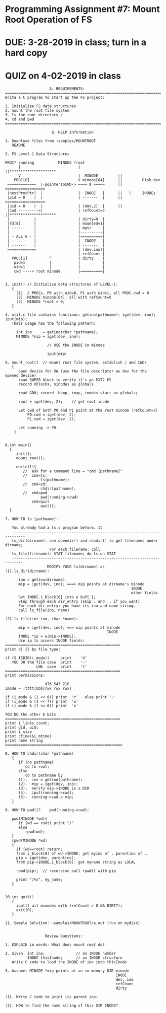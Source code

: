 Programming Assignment \#7: Mount Root Operation of FS
======================================================

DUE: 3-28-2019 in class; turn in a hard copy
============================================

QUIZ on 4-02-2019 in class
==========================

                        A. REQUIREMENTS: 
    =======================================================================
    Write a C program to start up the FS project:

    1. Initialize FS data structures
    2. mount the root file system
    3. ls the root directory /
    4. cd and pwd
    =======================================================================

                         B. HELP information

    1. Download files from ~samples/MOUNTROOT
       README

    2. FS Level-1 Data Structures

    PROC* running           MINODE *root                          
          |                          |                 ||*********************
          V                          |  MINODE         || 
        PROC[0]                      V minode[64]      ||         Disk dev
     =============  |-pointerToCWD-> ==== 0 =====      ||   ==================
     |nextProcPtr|  |                |  INODE   |      ||   |     INODEs   
     |pid = 0    |  |                | -------  |      ||   ================== 
     |uid = 0    |  |                | (dev,2)  |      || 
     |cwd --------->|                | refCount=3      ||*********************
     |           |                   | dirty=0  |
     |fd[8]      |                   | mounted=1|         
     | ------    |                   | mptr     |
     |           |                   |----------| 
     | - ALL 0 - |                   |==========|         
     | ------    |                   |  INODE   |          
     | ------    |                   | -------  |   
     =============                   | (dev,ino)|   
                                     | refCount |  
       PROC[1]          ^            | dirty    |   
        pid=1           |            |          |
        uid=1           |            |          |
        cwd ----> root minode        |==========|  


    3. init() // Initialize data structures of LEVEL-1:
       {
         (1). 2 PROCs, P0 with uid=0, P1 with uid=1, all PROC.cwd = 0
         (2). MINODE minode[64]; all with refCount=0
         (3). MINODE *root = 0;
       }

    4. util.c file contains functions: getino(pathname); iget(dev, ino); iput(mip);
       Their usage has the following pattern:

         int ino     = getino(char *pathname);  
         MINODE *mip = iget(dev, ino);

                       // USE the INODE in minode

                       iput(mip)

    5. mount_root()  // mount root file system, establish / and CWDs
       {
          open device for RW (use the file descriptor as dev for the opened device)
          read SUPER block to verify it's an EXT2 FS
          record nblocks, ninodes as globals

          read GD0; record  bamp, imap, inodes_start as globals;
          
          root = iget(dev, 2);    // get root inode 
       
          Let cwd of both P0 and P1 point at the root minode (refCount=3)
              P0.cwd = iget(dev, 2); 
              P1.cwd = iget(dev, 2);

          Let running -> P0.
        }


    6.int main()
      {
         init();
         mount_root();

         while(1){
            //  ask for a command line = "cmd [pathname]"
            //  cmd=ls:
                    ls(pathname);
            //  cmd=cd:
                    chdir(pathname);
            //  cmd=pwd
                    pwd(running->cwd)
                cmd=quit
                    quit();
      }       

    7. HOW TO ls [pathname]:

       You already had a ls.c program before. It
       ----------------------------------------------------------------------------
       ls_dir(dirname): use opendir() and readir() to get filenames under dirname;
                        For each filename: call 
       ls_file(filename): STAT filename; do ls on STAT
       ---------------------------------------------------------------------------
                       MODIFY YOUR ls(dirname) as
    (1).ls_dir(dirname):
          
          ino = getino(dirname);
          mip = iget(dev, ino); ===> mip points at dirname's minode
                                                             INODE  
                                                             other fields
          Get INODE.i_block[0] into a buf[ ];
          Step through each dir_entry (skip . and .. if you want)
          For each dir_entry: you have its ino and name string.
          call ls_file(ino, name)

    (2).ls_file(int ino, char *name):

          mip = iget(dev, ino); ==> mip points at minode
                                                  INODE
          INODE *ip = &(mip->INODE);
          Use ip to access INODE fields:
    ====================================================
    print d|-|l by file type:

    if (S_ISDIR(i_mode))     print    'd'
       YOU DO the file case  print    '-' 
                  LNK  case  print    'l'
    ====================================================
    print permissions:

                      876 543 210
    imode = |tttt|bbb|rwx rwx rwx|

    if (i_mode & (1 << 8)) print  'r'   else print '-'
    if (i_mode & (1 << 7)) print  'w'
    if (i_mode & (1 << 6)) print  'x'

    YOU DO the other 6 bits
    ====================================================
    print i_links_count;
    print gid, uid;
    print i_size
    print ctime(&i_mtime)
    print name string
    =====================================================

    8. HOW TO chdir(char *pathname)
       {
          if (no pathname)
             cd to root;
          else
             cd to pathname by
          (1).  ino = getino(pathname);
          (2).  mip = iget(dev, ino);
          (3).  verify mip->INODE is a DIR
          (4).  iput(running->cwd);
          (5).  running->cwd = mip;
       }

    9. HOW TO pwd()?    pwd(running->cwd):

       pwd(MINODE *wd){
          if (wd == root) print "/"
          else
             rpwd(wd);
       }
       rpwd(MINODE *wd)
       {
         if (wd==root) return;
         from i_block[0] of wd->INODE: get myino of . parentino of ..
         pip = iget(dev, parentino);
         from pip->INODE.i_block[0]: get myname string as LOCAL

         rpwd(pip);  // recursive call rpwd() with pip

         print "/%s", my_name;
       }


    10.int quit()
       {
         iput() all minodes with (refCount > 0 && DIRTY);
         exit(0); 
       }

    11. Sample Solution: ~samples/MOUNTROOT/a.out (run on mydisk)


                      Review Questions:

    1. EXPLAIN in words: What does mount root do? 

    2. Given  int ino;              // an INODE number
              INODE thisInode;      // an INODE structure
       Write C code to load the INODE of ino into thisInode

    3. Assume: MINODE *mip points at an in-memory DIR minode
                                                      INODE
                                                      dev, ino
                                                      refCount
                                                      dirty

    (1). Write C code to print its parent ino:

    (2). HOW to find the name string of this DIR INODE?
              



